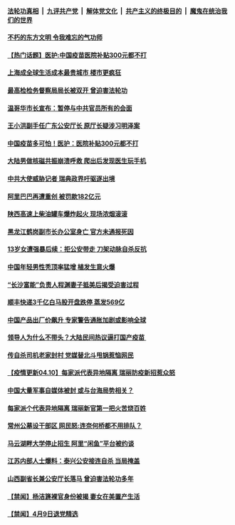 

####  [法轮功真相](../../../../basic/blob/master/README.md?t=04102001) &nbsp;|&nbsp; [九评共产党](../../../../9ping.md/blob/master/README.md?t=04102001) &nbsp;|&nbsp; [解体党文化](../../../../jtdwh.md/blob/master/README.md?t=04102001)  &nbsp;|&nbsp; [共产主义的终极目的](../../../../gczydzjmd.md/blob/master/README.md?t=04102001) &nbsp;|&nbsp; [魔鬼在统治我们的世界](../../../../mgztzwmdsj.md/blob/master/README.md?t=04102001) 

#### [不朽的东方文明 令我难忘的气功师](../pages/prog204/a103093300.md?t=04102001) 

#### [【热门话题】医护:中国疫苗医院补贴300元都不打](../pages/prog204/a103093269.md?t=04102001) 

#### [上海成全球生活成本最贵城市 楼市更疯狂](../pages/prog204/a103093254.md?t=04102001) 

#### [最高检检务督察局局长被双开 曾迫害法轮功](../pages/prog204/a103093187.md?t=04102001) 

#### [温哥华市长宣布：暂停与中共官员所有的会面](../pages/prog204/a103093168.md?t=04102001) 

#### [王小洪副手任广东公安厅长 原厅长疑涉习明泽案](../pages/prog204/a103093158.md?t=04102001) 

#### [中国疫苗多可怕！医护：医院补贴300元都不打](../pages/prog204/a103093113.md?t=04102001) 

#### [大陆男做核磁共振崩溃呼救 爬出后发现医生玩手机](../pages/prog204/a103093114.md?t=04102001) 

#### [中共大使威胁记者 瑞典政界吁驱逐出境](../pages/prog204/a103093085.md?t=04102001) 

#### [阿里巴巴再遭重创 被罚款182亿元](../pages/prog204/a103093074.md?t=04102001) 

#### [陕西高速上柴油罐车爆炸起火 现场浓烟滚滚](../pages/prog204/a103093073.md?t=04102001) 

#### [黑龙江鹤岗副市长办公室身亡 官方未通报死因](../pages/prog204/a103093021.md?t=04102001) 

#### [13岁女遭强暴后续：拒公安带走 刀架动脉自杀反抗](../pages/prog204/a103092992.md?t=04102001) 

#### [中国年轻男性秃顶率猛增 植发生意火爆](../pages/prog204/a103092497.md?t=04102001) 

#### [“长沙富能”负责人程渊妻子抵美后揭受迫害过程](../pages/prog204/a103093000.md?t=04102001) 

#### [顺丰快递3千亿白马股开盘跌停 蒸发569亿](../pages/prog204/a103092826.md?t=04102001) 

#### [中国产品出厂价飙升 专家警告通胀加剧或影响全球](../pages/prog204/a103092489.md?t=04102001) 

#### [领导人为什么不带头？大陆民间热议逼打国产疫苗 ](../pages/prog204/a103092427.md?t=04102001) 

#### [传自杀司机老家封村 党媒替北斗甩锅惹恼网民](../pages/prog204/a103092906.md?t=04102001) 


#### [【疫情更新04.10】每家派代表异地隔离 瑞丽防疫新招惹众怒](../pages/prog204/a103078521.md?t=04102001) 

#### [中国大量军事自媒体被封 或与台海局势相关？](../pages/prog204/a103092881.md?t=04102001) 

#### [每家派个代表异地隔离 瑞丽新官第一把火苦烧百姓](../pages/prog204/a103092775.md?t=04102001) 

#### [常州公墓设干部区 网民怒:连奈何桥都不用排队？](../pages/prog204/a103092735.md?t=04102001) 

#### [马云湖畔大学停止招生 阿里“闲鱼”平台被约谈](../pages/prog204/a103092718.md?t=04102001) 

#### [江苏内部人士爆料：泰兴公安接连自杀 当局掩盖](../pages/prog204/a103092707.md?t=04102001) 

#### [山西副省长兼公安厅长落马 曾迫害法轮功多年](../pages/prog204/a103092698.md?t=04102001) 


#### [【禁闻】杨洁篪裸官身份被揭 妻女在美置产生活](../pages/prog204/a103092625.md?t=04102001) 

#### [【禁闻】4月9日退党精选](../pages/prog204/a103092603.md?t=04102001) 

